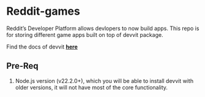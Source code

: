 # Reddit-games

Reddit’s Developer Platform allows devlopers to now build apps. This repo is for storing different game apps built on top of devvit package. 

Find the docs of devvit **[here](https://developers.reddit.com/docs/quickstart)**

## Pre-Req
1. Node.js version (v22.2.0+), which you will be able to install devvit with older versions, it will not have most of the core functionality.
